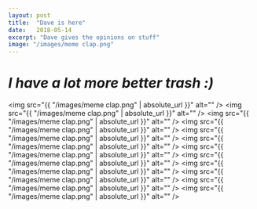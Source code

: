 ```yaml
---
layout: post
title:  "Dave is here"
date:   2018-05-14
excerpt: "Dave gives the opinions on stuff"
image: "/images/meme clap.png"
---
```


# <i>I have a lot more better trash :)</i>


<span class="image main"><img src="{{ "/images/meme clap.png" | absolute_url }}" alt="" /></span>
<span class="image main"><img src="{{ "/images/meme clap.png" | absolute_url }}" alt="" /></span>
<span class="image main"><img src="{{ "/images/meme clap.png" | absolute_url }}" alt="" /></span>
<span class="image main"><img src="{{ "/images/meme clap.png" | absolute_url }}" alt="" /></span>
<span class="image main"><img src="{{ "/images/meme clap.png" | absolute_url }}" alt="" /></span>
<span class="image main"><img src="{{ "/images/meme clap.png" | absolute_url }}" alt="" /></span>
<span class="image main"><img src="{{ "/images/meme clap.png" | absolute_url }}" alt="" /></span>
<span class="image main"><img src="{{ "/images/meme clap.png" | absolute_url }}" alt="" /></span>
<span class="image main"><img src="{{ "/images/meme clap.png" | absolute_url }}" alt="" /></span>
<span class="image main"><img src="{{ "/images/meme clap.png" | absolute_url }}" alt="" /></span>
<span class="image main"><img src="{{ "/images/meme clap.png" | absolute_url }}" alt="" /></span>
<span class="image main"><img src="{{ "/images/meme clap.png" | absolute_url }}" alt="" /></span>

